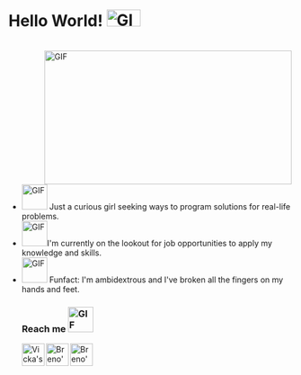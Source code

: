  # Hello World!  <img width="60" height="30" alt="GIF" src="https://i.gifer.com/origin/de/de73dd8aa5f5611a54147ad077d77413_w200.webp"/>
</br>
<div style="overflow: hidden;">
    <img align="right" width="440" height="238" alt="GIF" src="https://i.gifer.com/origin/af/af3898c603b08e23a57e91666ff0fab1_w200.webp"/>
    <div>
        <ul>
            <li><img width="45" height="45" alt="GIF" src="https://i.gifer.com/origin/b2/b270b388ab1377bf914631a8f7e4d456_w200.webp"/> Just a curious girl seeking ways to program solutions for real-life problems.</li>
            <li><img width="45" height="45" alt="GIF" src="https://i.gifer.com/origin/3a/3a70f1003f8cdc9dfff52d9eef3789ce_w200.webp"/>I'm currently on the lookout for job opportunities to apply my knowledge and skills.
            <li><img width="45" height="45" alt="GIF" src="https://i.gifer.com/origin/58/585b63e91207454d08f8338d8866bf86_w200.webp"/> Funfact: I'm ambidextrous and I've broken all the fingers on my hands and feet.

### Reach me  <img width="45" height="45" alt="GIF" src="https://i.gifer.com/origin/6b/6bb945ccc320c4f0d73535aa73c9a98a_w200.webp"/>
<a href="https://www.linkedin.com/in/abruciovicka" target="_blank">
  <img align="left" alt="Vicka's LinkedIn" width="40px" src="https://github.com/gauravghongde/social-icons/blob/master/SVG/Color/LinkedIN.svg"/>
</a>

<a href="mailto:vicksa0@gmail.com" target="_blank">
  <img align="left" alt="Breno's e-mail" width="40px" src="https://cdn1.iconfinder.com/data/icons/social-messaging-ui-color-shapes-2/128/at-sign-circle-blue-512.png"/>
</a>

<a href="https://api.whatsapp.com/send/?phone=5511947009936" target="_blank">
    <img align="left" alt="Breno's WhatsApp" width="40px" src="https://cdn2.iconfinder.com/data/icons/social-messaging-ui-color-shapes-2-free/128/social-whatsapp-circle-512.png"/>
</a>

